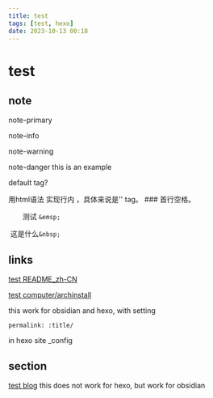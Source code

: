 ```yaml
---
title: test
tags: [test, hexo]
date: 2023-10-13 00:18
---
```


# test

## note

<p class="note note-primary">
note-primary
</p>
<p class="note note-info">
note-info
</p>
<p class="note note-warning">
note-warning
</p>
<p class="note note-danger">
note-danger
this is an example
</p>
<p class = note> default tag? </p>
用html语法<span class="label label-primary"> 实现行内 </span>，具体来说是'<span>' tag。
### 首行空格。

&emsp;&emsp;测试 `&emsp;`

&nbsp;这是什么`&nbsp;`

## links

[test README_zh-CN](/wiki/Computer/README_zh-CN)

[test computer/archinstall](/wiki/computer/archinstall)

this work for obsidian and hexo, with setting

```
permalink: :title/
```

in hexo site \_config

## section

[test blog](../hexo/简记/party.md)
this does not work for hexo, but work for obsidian
